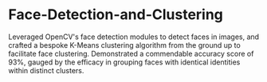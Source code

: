 # Face-Detection-and-Clustering
Leveraged OpenCV's face detection modules to detect faces in images, and crafted a bespoke K-Means clustering algorithm from the ground up to facilitate face clustering. Demonstrated a commendable accuracy score of 93%, gauged by the efficacy in grouping faces with identical identities within distinct clusters.
